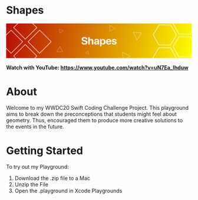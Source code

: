 # Shapes

![](https://raw.githubusercontent.com/berkinceylan/WWDC20/master/Contents/Resources/header.png)

**Watch with YouTube: https://www.youtube.com/watch?v=uN7Ea_Ihduw**

# About

Welcome to my WWDC20 Swift Coding Challenge Project. This playground aims to break down the preconceptions that students might feel about geometry. Thus, encouraged them to produce more creative solutions to the events in the future.

# Getting Started

To try out my Playground:

1) Download the .zip file to a Mac
2) Unzip the File
3) Open the .playground in Xcode Playgrounds
